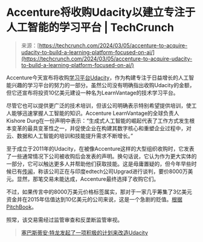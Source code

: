 <!--yml

类别：未分类

日期：2024年05月27日 14:40:56

-->

# Accenture将收购Udacity以建立专注于人工智能的学习平台 | TechCrunch

> 来源：[https://techcrunch.com/2024/03/05/accenture-to-acquire-udacity-to-build-a-learning-platform-focused-on-ai/](https://techcrunch.com/2024/03/05/accenture-to-acquire-udacity-to-build-a-learning-platform-focused-on-ai/)

Accenture今天宣布将收购[学习平台Udacity](https://newsroom.accenture.com/news/2024/accenture-to-acquire-edtech-leader-udacity-to-accelerate-capabilities-of-accenture-learnvantage)，作为构建专注于日益增长的人工智能兴趣的学习平台的努力的一部分。虽然公司没有明确指出收购Udacity的金额，但它还宣布将投资10亿美元建设一种名为LearnVantage的技术学习平台。

尽管它也可以提供更广泛的技术培训，但该公司明确表示特别希望提供培训，使工人能够迅速掌握人工智能的知识。Accenture LearnVantage的全球负责人Kishore Durg在一份声明中表示：“生成式人工智能的崛起代表了工作方式发生根本变革的最具变革性之一，并促使企业在构建其数字核心和重塑企业过程中，对云、数据和人工智能的培训和技能提升需求不断增长。”

至于成立于2011年的Udacity，在被像Accenture这样的大型组织收购时，它发表了一些通常情况下公司被收购后会发表的声明。换句话说，它认为作为更大实体的一部分，它可以触达更多人并帮助他们获取技能。这是毋庸置疑的，但今年早些时候已有[传闻](https://economictimes.indiatimes.com/tech/startups/upgrad-in-talks-for-100-million-to-close-us-edtech-udacity-buy/articleshow/106842130.cms?from=mdr)，称该公司正在与印度edtech公司Upgrad进行谈判，要价8000万美元。显然，那笔交易未能达成，Accenture最终选择了收购它们。

不过，如果传言中的8000万美元价格标签属实，那对于一家几乎筹集了3亿美元资金并在2015年估值达到10亿美元的公司来说，这是一个急剧的贬值。[根据PitchBook](https://my.pitchbook.com/profile/54606-61/company/profile#general-info)。

照常，该交易需经过监管审查和反垄断监管审视。

> [塞巴斯蒂安·特龙发起了一项积极的计划来改造Udacity](https://techcrunch.com/2019/02/22/sebastian-thrun-initiates-aggressive-plan-to-transform-udacity/)

